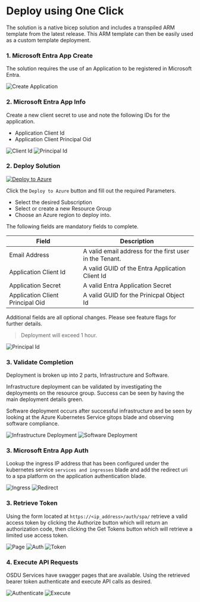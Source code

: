 # Deploy using One Click

The solution is a native bicep solution and includes a transpiled ARM template from the latest release.  This ARM template can then be easily used as a custom template deployment.

### 1. Microsoft Entra App Create

The solution requires the use of an Application to be registered in Microsoft Entra.

![Create Application](./images/tutorial_click_1.png)

### 2. Microsoft Entra App Info

Create a new client secret to use and note the following IDs for the application.

- Application Client Id
- Application Client Principal Oid

![Client Id](./images/tutorial_click_2.png)
![Principal Id](./images/tutorial_click_3.png)

### 2. Deploy Solution

[![Deploy to Azure](https://aka.ms/deploytoazurebutton)](https://portal.azure.com/#create/Microsoft.Template/uri/https%3A%2F%2Fraw.githubusercontent.com%2FAzure%2Fosdu-developer%2Fmain%2Fazuredeploy.json)

Click the `Deploy to Azure` button and fill out the required Parameters.

- Select the desired Subscription
- Select or create a new Resource Group
- Choose an Azure region to deploy into.

The following fields are mandatory fields to complete.

| **Field**    | **Description** |
|--------------|-----------------|
| Email Address | A valid email address for the first user in the Tenant. |
| Application Client Id | A valid GUID of the Entra Application Client Id|
| Application Secret | A valid Entra Application Secret |
| Application Client Principal Oid | A valid GUID for the Prinicpal Object Id |

Additional fields are all optional changes.  Please see feature flags for further details.

> Deployment will exceed 1 hour.

![Principal Id](./images/tutorial_click_4.png)

### 3. Validate Completion

Deployment is broken up into 2 parts, Infrastructure and Software.

Infrastructure deployment can be validated by investigating the deployments on the resource group. Success can be seen by having the main deployment details green.

Software deployment occurs after successful infrastructure and be seen by looking at the Azure Kubernetes Service gitops blade and observing software compliance.

![Infrastructure Deployment](./images/tutorial_click_5.png)
![Software Deployment](./images/tutorial_click_6.png)


### 3. Microsoft Entra App Auth

Lookup the ingress IP address that has been configured under the kubernetes service `services and ingresses` blade and add the redirect uri to a spa platform on the application authentication blade.

![Ingress](./images/tutorial_click_7.png)
![Redirect](./images/tutorial_click_8.png)


### 3. Retrieve Token

Using the form located at `https://<ip_address>/auth/spa/` retrieve a valid access token by clicking the Authorize button which will return an authorization code, then clicking the Get Tokens button which will retrieve a limited use access token.


![Page](./images/tutorial_click_9a.png)
![Auth](./images/tutorial_click_9b.png)
![Token](./images/tutorial_click_9c.png)


### 4. Execute API Requests

OSDU Services have swagger pages that are available.  Using the retrieved bearer token authenticate and execute API calls as desired.

![Authenticate](./images/tutorial_click_10a.png)
![Execute](./images/tutorial_click_10b.png)
